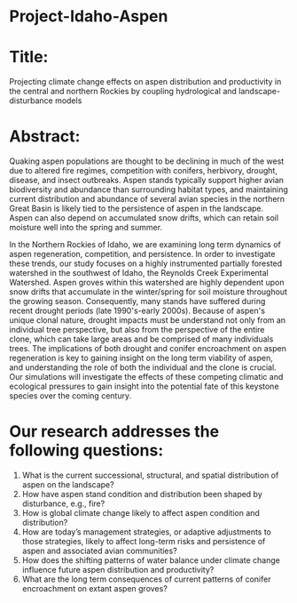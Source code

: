 # Project-Idaho-Aspen

# Title: 
Projecting climate change effects on aspen distribution and productivity in the central and northern Rockies by coupling hydrological and landscape-disturbance models

# Abstract: 
Quaking aspen populations are thought to be declining in much of the west due to altered fire regimes, competition with conifers, herbivory, drought, disease, and insect outbreaks. Aspen stands typically support higher avian biodiversity and abundance than surrounding habitat types, and maintaining current distribution and abundance of several avian species in the northern Great Basin is likely tied to the persistence of aspen in the landscape. Aspen can also depend on accumulated snow drifts, which can retain soil moisture well into the spring and summer.

In the Northern Rockies of Idaho, we are examining long term dynamics of aspen regeneration, competition, and persistence. In order to investigate these trends, our study focuses on a highly instrumented partially forested watershed in the southwest of Idaho, the Reynolds Creek Experimental Watershed. Aspen groves within this watershed are highly dependent upon snow drifts that accumulate in the winter/spring for soil moisture throughout the growing season. Consequently, many stands have suffered during recent drought periods (late 1990's-early 2000s). Because of aspen's unique clonal nature, drought impacts must be understand not only from an individual tree perspective, but also from the perspective of the entire clone, which can take large areas and be comprised of many individuals trees. The implications of both drought and conifer encroachment on aspen regeneration is key to gaining insight on the long term viability of aspen, and understanding the role of both the individual and the clone is crucial. Our simulations will investigate the effects of these competing climatic and ecological pressures to gain insight into the potential fate of this keystone species over the coming century.


# Our research addresses the following questions:
1) What is the current successional, structural, and spatial distribution of aspen on the landscape?
2) How have aspen stand condition and distribution been shaped by disturbance, e.g., fire?
3) How is global climate change likely to affect aspen condition and distribution?
4) How are today’s management strategies, or adaptive adjustments to those strategies, likely to affect long-term risks and persistence of aspen and associated avian communities?
5) How does the shifting patterns of water balance under climate change influence future aspen distribution and productivity?
6) What are the long term consequences of current patterns of conifer encroachment on extant aspen groves?
